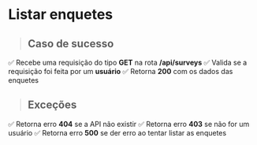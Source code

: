 # Listar enquetes

> ## Caso de sucesso

✅ Recebe uma requisição do tipo **GET** na rota **/api/surveys**
✅ Valida se a requisição foi feita por um **usuário**
✅ Retorna **200** com os dados das enquetes

> ## Exceções

✅ Retorna erro **404** se a API não existir
✅ Retorna erro **403** se não for um usuário
✅ Retorna erro **500** se der erro ao tentar listar as enquetes
